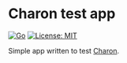 # Charon test app

[![Go](https://img.shields.io/github/go-mod/go-version/f0m41h4u7/Charon-test-app)](https://github.com/f0m41h4u7/Charon-test-app/blob/master/go.mod)
[![License: MIT](https://img.shields.io/badge/License-MIT-blue.svg)](https://opensource.org/licenses/MIT)

Simple app written to test [Charon](https://github.com/f0m41h4u7/Charon).
